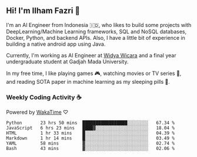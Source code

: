 ## Hi! I'm Ilham Fazri 👋

I'm an AI Engineer from Indonesia 🇮🇩, who likes to build some projects with DeepLearning/Machine Learning frameworks, SQL and NoSQL databases, Docker, Python, and backend APIs. Also, I have a little bit of experience in building a native android app using Java.

Currently, I'm working as AI Engineer at [Widya Wicara](https://widyawicara.com) and a final year undergraduate student at Gadjah Mada University. 

In my free time, I like playing games 🎮, watching movies or TV series 🍿, and reading SOTA paper in machine learning as my sleeping pills 💊. 

### Weekly Coding Activity ☕
Powered by [WakaTime](https://wakatime.com/) ♡
<!--START_SECTION:waka-->

```text
Python       23 hrs 50 mins  █████████████████░░░░░░░░   67.34 %
JavaScript   6 hrs 23 mins   ████▓░░░░░░░░░░░░░░░░░░░░   18.04 %
HTML         1 hr 33 mins    █░░░░░░░░░░░░░░░░░░░░░░░░   04.39 %
Markdown     1 hr 14 mins    █░░░░░░░░░░░░░░░░░░░░░░░░   03.49 %
YAML         58 mins         ▓░░░░░░░░░░░░░░░░░░░░░░░░   02.74 %
Bash         43 mins         ▓░░░░░░░░░░░░░░░░░░░░░░░░   02.06 %
```

<!--END_SECTION:waka-->
